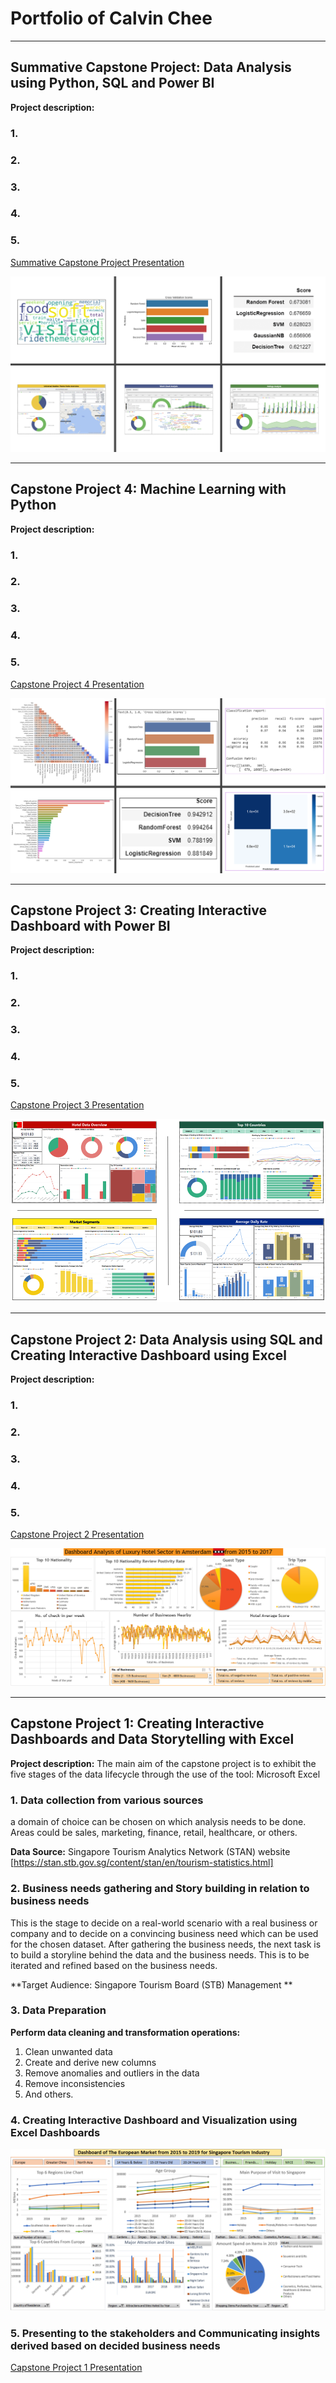 # Portfolio of Calvin Chee

---
## Summative Capstone Project: Data Analysis using Python, SQL and Power BI

**Project description:**

### 1.

### 2.

### 3.

### 4.

### 5.

[Summative Capstone Project Presentation](/pdf/Summative_Capstone_Presentation.pdf)

<img src="images/Summative_Capstone_Screenshot.PNG"/>

---
## Capstone Project 4: Machine Learning with Python

**Project description:**

### 1.

### 2.

### 3.

### 4.

### 5.

[Capstone Project 4 Presentation](/pdf/Capstone_Project_4_Presentation.pdf)

<img src="images/Capstone_4_Screenshot.PNG"/>

---
## Capstone Project 3: Creating Interactive Dashboard with Power BI

**Project description:**

### 1.

### 2.

### 3.

### 4.

### 5.

[Capstone Project 3 Presentation](/pdf/Capstone_Project_3_Presentation.pdf)

<img src="images/Capstone_3_Dashboards.PNG"/>

---
## Capstone Project 2: Data Analysis using SQL and Creating Interactive Dashboard using Excel

**Project description:**

### 1.

### 2.

### 3.

### 4.

### 5.

[Capstone Project 2 Presentation](/pdf/Capstone_Project_2_Presentation.pdf)

<img src="images/Capstone_Project_2_Dashboard.PNG"/>

---
## Capstone Project 1: Creating Interactive Dashboards and Data Storytelling with Excel

**Project description:** The main aim of the capstone project is to exhibit the five stages of the data lifecycle through the use of the tool: Microsoft Excel


### 1. Data collection from various sources

a domain of choice can be chosen on which analysis needs to be done. Areas could be sales, marketing, finance, retail, healthcare, or others.

**Data Source:** Singapore Tourism Analytics Network (STAN) website [https://stan.stb.gov.sg/content/stan/en/tourism-statistics.html]





### 2. Business needs gathering and Story building in relation to business needs

This is the stage to decide on a real-world scenario with a real business or company and to decide on a convincing business need which can be used for the chosen dataset. After gathering the business needs, the next task is to build a storyline behind the data and the business needs. This is to be iterated and refined based on the business needs.

**Target Audience: Singapore Tourism Board (STB) Management ** 





### 3. Data Preparation 

**Perform data cleaning and transformation operations:** 
1. Clean unwanted data
2. Create and derive new columns
3. Remove anomalies and outliers in the data
4. Remove inconsistencies
5. And others.






### 4. Creating Interactive Dashboard and Visualization using Excel Dashboards

<img src="images/Capstone_Project_1_Dashboard.PNG"/>


### 5. Presenting to the stakeholders and Communicating insights derived based on decided business needs

[Capstone Project 1 Presentation](/pdf/Capstone_Project_1_Presentation.pdf)



